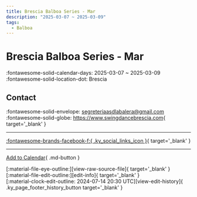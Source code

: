 ```yaml
---
title: Brescia Balboa Series - Mar
description: "2025-03-07 ~ 2025-03-09"
tags:
  - Balboa
---
```


# Brescia Balboa Series - Mar 

:fontawesome-solid-calendar-days: 2025-03-07 ~ 2025-03-09  
:fontawesome-solid-location-dot: Brescia  

## Contact

:fontawesome-solid-envelope: <segreteriaasdlabalera@gmail.com>  
:fontawesome-solid-globe: <https://www.swingdancebrescia.com>{ target='_blank' }  

---

 [:fontawesome-brands-facebook-f:{ .ky_social_links_icon }](https://www.facebook.com/ASDLaBalera){ target='_blank' }

---

[Add to Calendar](https://swing.news/ics/en/2025/it_IT/brescia-balboa-series-mar-2025.ics){ .md-button }

<div class="ky_page_footer" markdown>
<div class="ky_page_footer_trailing" markdown="span">
[:material-file-eye-outline:][view-raw-source-file]{ target='_blank' }
[:material-file-edit-outline:][edit-info]{ target='_blank' }
</div>
<div class="ky_page_footer_leading" markdown="span">
[:material-clock-edit-outline: 2024-07-14 20:30 UTC][view-edit-history]{ .ky_page_footer_history_button target='_blank' }
</div>
</div>

[view-raw-source-file]: https://github.com/swingdance/events/blob/main/2025/it_IT/brescia-balboa-series-mar-2025.json "View Raw Source File"
[edit-info]: https://github.com/swingdance/events/issues/new?assignees=&labels=update+event&projects=&template=03-update_entity.yml&title=%5B2025%2Fit_IT%5D%20Brescia%20Balboa%20Series%20-%20Mar&region=it_IT&year=2025&id=brescia-balboa-series-mar-2025&name=Brescia%20Balboa%20Series%20-%20Mar&org_id= "Edit Info"

[view-edit-history]: https://github.com/swingdance/events/commits/main/2025/it_IT/brescia-balboa-series-mar-2025.json "View Edit History"

